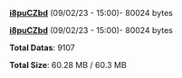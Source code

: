 [**i8puCZbd**](/data/i8puCZbd.txt) (09/02/23 - 15:00)- 80024 bytes

[**i8puCZbd**](/data/i8puCZbd.txt) (09/02/23 - 15:00)- 80024 bytes

**Total Datas**: 9107

**Total Size**: 60.28 MB / 60.3 MB